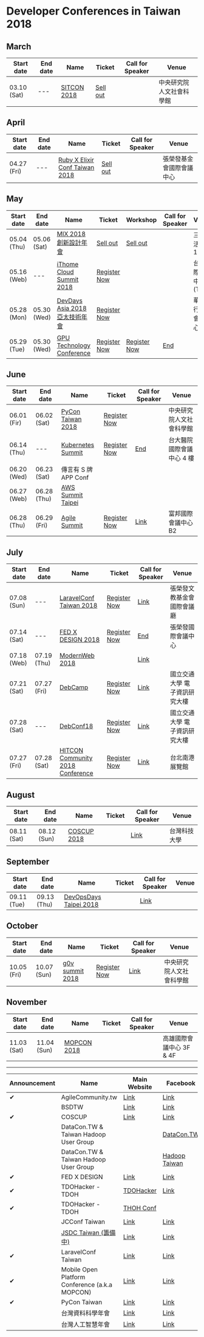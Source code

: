 # Developer Conferences in Taiwan 2018

## March

 | Start date | End date | Name | Ticket | Call for Speaker | Venue | 
 | --- | --- | --- | --- | --- | --- | 
 | 03.10 (Sat) | --- | [SITCON 2018](http://sitcon.org/2018/#/) | [Sell out](https://sitcon.kktix.cc/events/sitcon2018) |  | 中央研究院人文社會科學館 | 

## April

 | Start date | End date | Name | Ticket | Call for Speaker | Venue | 
 | --- | --- | --- | --- | --- | --- | 
 | 04.27 (Fri) | --- | [Ruby X Elixir Conf Taiwan 2018](https://2018.rubyconf.tw/) | [Sell out](https://rubytaiwan.kktix.cc/events/rubyelixirconftaiwan2018?utm_source=officialsite) |  | 張榮發基金會國際會議中心 | 

## May

 | Start date | End date | Name | Ticket | Workshop | Call for Speaker | Venue | Coupon 1 | Coupon 2 | 
 | --- | --- | --- | --- | --- | --- | --- | --- | --- | 
 | 05.04 (Thu) | 05.06 (Sat) | [MIX 2018 創新設計年會](http://mixconf.tw/) | [Sell out](https://userxper.kktix.cc/events/mix-2018) | [Sell out](https://userxper.kktix.cc/events/mix-2018-workshop) |  | 三創生活園區 12F |  |  | 
 | 05.16 (Web) | --- | [iThome Cloud Summit 2018](https://cloudsummit.ithome.com.tw/) | [Register Now](https://cloudsummit.ithome.com.tw/signup.html) |  |  | 台北國際會議中心 (TICC) |  |  | 
 | 05.28 (Mon) | 05.30 (Wed) | [DevDays Asia 2018 亞太技術年會](https://www.microsoft.com/taiwan/events/2018devdays/) | [Register Now](https://www.accupass.com/event/1802230727421714084630) |  |  | 華南銀行國際會議中心 | [Link](https://www.facebook.com/groups/DevOpsTaiwan/permalink/1656928304394209/) | [Link](https://www.facebook.com/groups/laravel.tw/permalink/1671089109626798/) | 
 | 05.29 (Tue) | 05.30 (Wed) | [GPU Technology Conference](https://www.nvidia.com/zh-tw/gtc/) | [Register Now](https://www.nvidia.com/zh-tw/gtc/register/) | [Register Now](https://www.nvidia.com/zh-tw/gtc/sessions/training/) | [End](https://www.nvidia.com/zh-tw/gtc/present/talks/) |  |  |  | 

## June

 | Start date | End date | Name | Ticket | Call for Speaker | Venue | 
 | --- | --- | --- | --- | --- | --- | 
 | 06.01 (Fir) | 06.02 (Sat) | [PyCon Taiwan 2018](https://tw.pycon.org) | [Register Now](https://tw.pycon.org/2018/zh-hant/registration/ticket-info/) |  | 中央研究院人文社會科學館 | 
 | 06.14 (Thu) | --- | [Kubernetes Summit](http://summit.ithome.com.tw/kubernetes/) | [Register Now](http://summit.ithome.com.tw/kubernetes/#ticket) | [End](https://ithomeonline.typeform.com/to/IRAs67) | 台大醫院國際會議中心 4 樓 | 
 | 06.20 (Wed) | 06.23 (Sat) | 傳言有 S 牌 APP Conf |  |  |  | 
 | 06.27 (Web) | 06.28 (Thu) | [AWS Summit Taipei](https://aws.amazon.com/tw/summits/) | []() |  |  | 
 | 06.28 (Thu) | 06.29 (Fri) | [Agile Summit](http://summit.ithome.com.tw/agile/) | [Register Now](http://summit.ithome.com.tw/agile/#ticket) | [Link](https://ithomeonline.typeform.com/to/lVAogM) | 富邦國際會議中心 B2 | 

## July

 | Start date | End date | Name | Ticket | Call for Speaker | Venue | 
 | --- | --- | --- | --- | --- | --- | 
 | 07.08 (Sun) | --- | [LaravelConf Taiwan 2018](https://laravelconf.tw/) | [Register Now](https://laravel-dojo.kktix.cc/events/laravelconftw2018) | [Link](https://medium.com/laraveldojo/laravelconf-taiwan-2018-call-for-presentations-b212cc7b249b) | 張榮發文教基金會 國際會議廳 | 
 | 07.14 (Sat) | --- | [FED X DESIGN 2018](http://2018.fedc.tw/) | [Register Now](https://f2e.kktix.cc/events/fedc-2018) | [End](https://www.facebook.com/groups/f2e.tw/permalink/1552232571480769/) | 張榮發國際會議中心 | 
 | 07.18 (Web) | 07.19 (Thu) | [ModernWeb 2018](http://modernweb.tw/) |  | [Link](https://modernweb.tw/cfp/) |  | 
 | 07.21 (Sat) | 07.27 (Fri) | [DebCamp](https://debconf18.debconf.org/) | [Register Now](https://debconf18.debconf.org/register/) | [Link](https://debconf18.debconf.org/talks/new/) | 國立交通大學 電子資訊研究大樓 | 
 | 07.28 (Sat) | --- | [DebConf18](https://debconf18.debconf.org/) | [Register Now](https://debconf18.debconf.org/register/) | [Link](https://debconf18.debconf.org/talks/new/) | 國立交通大學 電子資訊研究大樓 | 
 | 07.27 (Fri) | 07.28 (Sat) | [HITCON Community 2018 Conference](https://hitcon.org/) | [Register Now](https://hitcon.kktix.cc/events/hitcon-cmt-2018) | [Link](https://cfp2018.hitcon.org/zh/what-is-hitcon) | 台北南港展覽館 | 

## August

 | Start date | End date | Name | Ticket | Call for Speaker | Venue | 
 | --- | --- | --- | --- | --- | --- | 
 | 08.11 (Sat) | 08.12 (Sun) | [COSCUP 2018](https://2018.coscup.org/) |  | [Link](https://docs.google.com/forms/d/e/1FAIpQLSfKnffsc_Ke2ZEP3fInJkAwEzXFUM24HZ7dYYluoGLmHMQjZw/viewform) | 台灣科技大學 | 

## September

 | Start date | End date | Name | Ticket | Call for Speaker | Venue | 
 | --- | --- | --- | --- | --- | --- | 
 | 09.11 (Tue) | 09.13 (Thu) | [DevOpsDays Taipei 2018](https://devopsdays.tw/) |  | [Link](https://ithomeonline.typeform.com/to/BWVLs2) |  | 

## October

 | Start date | End date | Name | Ticket | Call for Speaker | Venue | 
 | --- | --- | --- | --- | --- | --- | 
 | 10.05 (Fri) | 10.07 (Sun) | [g0v summit 2018](http://summit.g0v.tw/2018/) | [Register Now](https://g0v-summit2018.kktix.cc/events/conf) | [Link](http://summit.g0v.tw/2018/cfp/) | 中央研究院人文社會科學館 | 

## November

 | Start date | End date | Name | Ticket | Call for Speaker | Venue | 
 | --- | --- | --- | --- | --- | --- | 
 | 11.03 (Sat) | 11.04 (Sun) | [MOPCON 2018](https://mopcon.org/2018/) |  |  | 高雄國際會議中心 3F & 4F | 

---

 | Announcement | Name | Main Website | Facebook | 
 | --- | --- | --- | --- | 
 | ✔ | AgileCommunity.tw | [Link](http://agilecommunity.tw/) | [Link](https://www.facebook.com/AgileCommunity.tw/) | 
 |  | BSDTW | [Link](https://bsdtw.org/) | [Link](https://www.facebook.com/BSDTW/) | 
 | ✔ | COSCUP | [Link](https://coscup.org/) | [Link](https://www.facebook.com/coscup/) | 
 |  | DataCon.TW & Taiwan Hadoop User Group |  | [DataCon.TW](https://zh-tw.facebook.com/datacon.tw/) | 
 |  | DataCon.TW & Taiwan Hadoop User Group |  | [Hadoop Taiwan](https://www.facebook.com/groups/hadoop.tw/) | 
 | ✔ | FED X DESIGN | [Link](http://www.fed.tw/) | [Link](https://www.facebook.com/groups/f2e.tw/) | 
 | ✔ | TDOHacker - TDOH | [TDOHacker](http://tdohacker.org/) | [Link](https://www.facebook.com/tdohacker) | 
 | ✔ | TDOHacker - TDOH | [THOH Conf](http://tdoh-conf.online/) |  | 
 |  | JCConf Taiwan | [Link](http://jcconf.tw/) | [Link](https://www.facebook.com/groups/185338705012/) | 
 |  | [JSDC Taiwan (籌備中)](https://goo.gl/sqf8u8) | [Link](http://jsdc.tw/) | [Link](https://www.facebook.com/JSDC.TW/) | 
 | ✔ | LaravelConf Taiwan | [Link](https://laravelconf.tw/) | [Link](https://zh-tw.facebook.com/laravelconftw/) | 
 | ✔ | Mobile Open Platform Conference (a.k.a MOPCON) | [Link](https://mopcon.org/2018/) | [Link](https://zh-tw.facebook.com/mopcon/) | 
 | ✔ | PyCon Taiwan | [Link](https://tw.pycon.org) | [Link](https://zh-tw.facebook.com/pycontw/) | 
 |  | 台灣資料科學年會 | [Link](http://datasci.tw/?conf=DS) | [Link](https://www.facebook.com/twdsconf) | 
 |  | 台灣人工智慧年會 | [Link](http://datasci.tw/?conf=AI) | [Link](https://www.facebook.com/twaiconf/) | 
